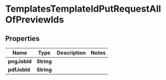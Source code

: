 

# TemplatesTemplateIdPutRequestAllOfPreviewIds


## Properties

| Name | Type | Description | Notes |
|------------ | ------------- | ------------- | -------------|
|**pngJobId** | **String** |  |  |
|**pdfJobId** | **String** |  |  |



